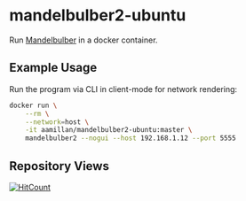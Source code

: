 # mandelbulber2-ubuntu

Run [Mandelbulber](https://www.mandelbulber.com/) in a docker container.

## Example Usage

Run the program via CLI in client-mode for network rendering:

```bash
docker run \
    --rm \
    --network=host \
    -it aamillan/mandelbulber2-ubuntu:master \
    mandelbulber2 --nogui --host 192.168.1.12 --port 5555
```

## Repository Views

[![HitCount](http://hits.dwyl.com/austin-millan/mandelbulber2-ubuntu.svg)](http://hits.dwyl.com/austin-millan/mandelbulber2-ubuntu)
